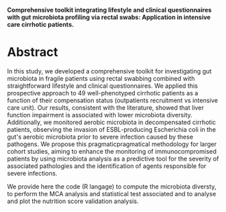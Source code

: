 **Comprehensive toolkit integrating lifestyle and clinical questionnaires with gut microbiota profiling via rectal swabs: Application in intensive care cirrhotic patients.**

# Abstract
In this study, we developed a comprehensive toolkit for investigating gut microbiota in fragile patients using rectal swabbing combined with straightforward lifestyle and clinical questionnaires. We applied this prospective approach to 49 well-phenotyped cirrhotic patients as a function of their compensation status (outpatients recruitment vs intensive care unit). Our results, consistent with the literature, showed that liver function impairment is associated with lower microbiota diversity. Additionally, we monitored aerobic microbiota in decompensated cirrhotic patients, observing the invasion of ESBL-producing Escherichia coli in the gut's aerobic microbiota prior to severe infection caused by these pathogens. We propose this pragmaticpragmatical methodology for larger cohort studies, aiming to enhance the monitoring of immunocompromised patients by using microbiota analysis as a predictive tool for the severity of associated pathologies and the identification of agents responsible for severe infections.

We provide here the code (R langage) to compute the microbiota diversty, to perform the MCA analysis and statistical test associated and to analyse and plot the nutrition score validation analysis.
